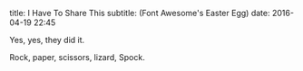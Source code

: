 title: I Have To Share This
subtitle: (Font Awesome's Easter Egg)
date: 2016-04-19 22:45

<span class="icon fa fa-hand-rock-o" aria-hidden="true"></span>

<span class="icon fa fa-hand-paper-o" aria-hidden="true"></span>

<span class="icon fa fa-hand-scissors-o" aria-hidden="true"></span>

<span class="icon fa fa-hand-lizard-o" aria-hidden="true"></span>

<span class="icon fa fa-hand-spock-o" aria-hidden="true"></span>

Yes, yes, they did it.

Rock, paper, scissors, lizard, Spock.
